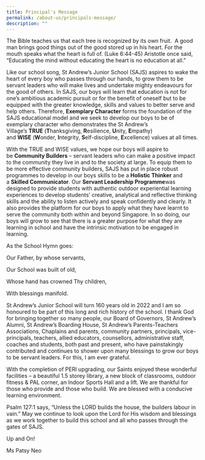 ```yaml
---
title: Principal's Message
permalink: /about-us/principals-message/
description: ""
---
```

  
The Bible teaches us that each tree is recognized by its own fruit.  A good man brings good things out of the good stored up in his heart. For the mouth speaks what the heart is full of. (Luke 6:44-45) Aristotle once said, “Educating the mind without educating the heart is no education at all.”

Like our school song, St Andrew’s Junior School (SAJS) aspires to wake the heart of every boy who passes through our hands, to grow them to be servant leaders who will make lives and undertake mighty endeavours for the good of others. In SAJS, our boys will learn that education is not for one’s ambitious academic pursuit or for the benefit of oneself but to be equipped with the greater knowledge, skills and values to better serve and help others. Therefore, **Exemplary Character** forms the foundation of the SAJS educational model and we seek to develop our boys to be of exemplary character who demonstrates the St Andrew’s Village’s **TRUE** (**T**hanksgiving, **R**esilience, **U**nity, **E**mpathy) and **WISE** (**W**onder, **I**ntegrity, **S**elf-discipline, **E**xcellence) values at all times.

With the TRUE and WISE values, we hope our boys will aspire to be **Community Builders** – servant leaders who can make a positive impact to the community they live in and to the society at large. To equip them to be more effective community builders, SAJS has put in place robust programmes to develop in our boys skills to be a **Holistic Thinker** and a **Skilled Communicator**. Our **Servant Leadership Programme**was designed to provide students with authentic outdoor experiential learning experiences to develop students’ creative, analytical and reflective thinking skills and the ability to listen actively and speak confidently and clearly. It also provides the platform for our boys to apply what they have learnt to serve the community both within and beyond Singapore. In so doing, our boys will grow to see that there is a greater purpose for what they are learning in school and have the intrinsic motivation to be engaged in learning.

As the School Hymn goes: 

Our Father, by whose servants, 

Our School was built of old, 

Whose hand has crowned Thy children, 

With blessings manifold.

St Andrew’s Junior School will turn 160 years old in 2022 and I am so honoured to be part of this long and rich history of the school. I thank God for bringing together so many people, our Board of Governors, St Andrew’s Alumni, St Andrew’s Boarding House, St Andrew’s Parents-Teachers Associations, Chaplains and parents, community partners, principals, vice-principals, teachers, allied educators, counsellors, administrative staff, coaches and students, both past and present, who have painstakingly contributed and continues to shower upon many blessings to grow our boys to be servant leaders. For this, I am ever grateful.

With the completion of PERI upgrading, our Saints enjoyed these wonderful facilities – a beautiful 1.5 storey library, a new block of classrooms, outdoor fitness & PAL corner, an Indoor Sports Hall and a lift. We are thankful for those who provide and those who build. We are blessed with a conducive learning environment.

Psalm 127:1 says, “Unless the LORD builds the house, the builders labour in vain.” May we continue to look upon the Lord for His wisdom and blessings as we work together to build this school and all who passes through the gates of SAJS.

Up and On!

Ms Patsy Neo